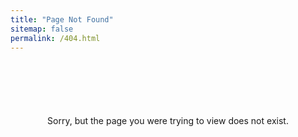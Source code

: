 ```yaml
---
title: "Page Not Found"
sitemap: false
permalink: /404.html
---
```


<div style="text-align: center; margin: 20% 36px;">
  <p>Sorry, but the page you were trying to view does not exist.</p>
</div>
